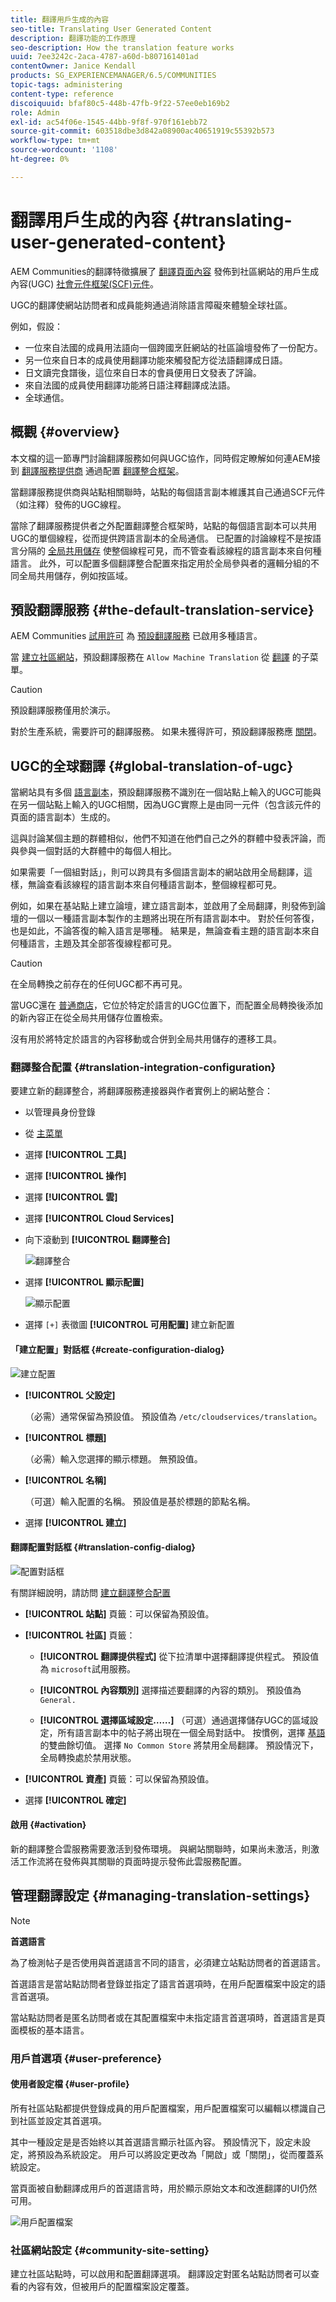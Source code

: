 ```yaml
---
title: 翻譯用戶生成的內容
seo-title: Translating User Generated Content
description: 翻譯功能的工作原理
seo-description: How the translation feature works
uuid: 7ee3242c-2aca-4787-a60d-b807161401ad
contentOwner: Janice Kendall
products: SG_EXPERIENCEMANAGER/6.5/COMMUNITIES
topic-tags: administering
content-type: reference
discoiquuid: bfaf80c5-448b-47fb-9f22-57ee0eb169b2
role: Admin
exl-id: ac54f06e-1545-44bb-9f8f-970f161ebb72
source-git-commit: 603518dbe3d842a08900ac40651919c55392b573
workflow-type: tm+mt
source-wordcount: '1108'
ht-degree: 0%

---
```


# 翻譯用戶生成的內容 {#translating-user-generated-content}

AEM Communities的翻譯特徵擴展了 [翻譯頁面內容](../../help/sites-administering/translation.md) 發佈到社區網站的用戶生成內容(UGC) [社會元件框架(SCF)元件](scf.md)。

UGC的翻譯使網站訪問者和成員能夠通過消除語言障礙來體驗全球社區。

例如，假設：

* 一位來自法國的成員用法語向一個跨國烹飪網站的社區論壇發佈了一份配方。
* 另一位來自日本的成員使用翻譯功能來觸發配方從法語翻譯成日語。
* 日文讀完食譜後，這位來自日本的會員便用日文發表了評論。
* 來自法國的成員使用翻譯功能將日語注釋翻譯成法語。
* 全球通信。

## 概觀 {#overview}

本文檔的這一節專門討論翻譯服務如何與UGC協作，同時假定瞭解如何連AEM接到 [翻譯服務提供商](../../help/sites-administering/translation.md#connectingtoatranslationserviceprovider) 通過配置 [翻譯整合框架](../../help/sites-administering/tc-tic.md)。

當翻譯服務提供商與站點相關聯時，站點的每個語言副本維護其自己通過SCF元件（如注釋）發佈的UGC線程。

當除了翻譯服務提供者之外配置翻譯整合框架時，站點的每個語言副本可以共用UGC的單個線程，從而提供跨語言副本的全局通信。 已配置的討論線程不是按語言分隔的 [全局共用儲存](#global-translation-of-ugc) 使整個線程可見，而不管查看該線程的語言副本來自何種語言。 此外，可以配置多個翻譯整合配置來指定用於全局參與者的邏輯分組的不同全局共用儲存，例如按區域。

## 預設翻譯服務 {#the-default-translation-service}

AEM Communities [試用許可](../../help/sites-administering/tc-msconf.md#microsoft-translator-trial-license) 為 [預設翻譯服務](../../help/sites-administering/tc-msconf.md) 已啟用多種語言。

當 [建立社區網站](sites-console.md)，預設翻譯服務在 `Allow Machine Translation` 從 [翻譯](sites-console.md#translation) 的子菜單。

>[!CAUTION]
>
>預設翻譯服務僅用於演示。
>
>對於生產系統，需要許可的翻譯服務。 如果未獲得許可，預設翻譯服務應 [關閉](../../help/sites-administering/tc-msconf.md#microsoft-translator-trial-license-geometrixx-outdoors)。

## UGC的全球翻譯 {#global-translation-of-ugc}

當網站具有多個 [語言副本](../../help/sites-administering/tc-prep.md)，預設翻譯服務不識別在一個站點上輸入的UGC可能與在另一個站點上輸入的UGC相關，因為UGC實際上是由同一元件（包含該元件的頁面的語言副本）生成的。

這與討論某個主題的群體相似，他們不知道在他們自己之外的群體中發表評論，而與參與一個對話的大群體中的每個人相比。

如果需要「一個組對話」，則可以跨具有多個語言副本的網站啟用全局翻譯，這樣，無論查看該線程的語言副本來自何種語言副本，整個線程都可見。

例如，如果在基站點上建立論壇，建立語言副本，並啟用了全局翻譯，則發佈到論壇的一個以一種語言副本製作的主題將出現在所有語言副本中。 對於任何答復，也是如此，不論答復的輸入語言是哪種。 結果是，無論查看主題的語言副本來自何種語言，主題及其全部答復線程都可見。

>[!CAUTION]
>
>在全局轉換之前存在的任何UGC都不再可見。
>
>當UGC還在 [普通商店](working-with-srp.md)，它位於特定於語言的UGC位置下，而配置全局轉換後添加的新內容正在從全局共用儲存位置檢索。
>
>沒有用於將特定於語言的內容移動或合併到全局共用儲存的遷移工具。

### 翻譯整合配置 {#translation-integration-configuration}

要建立新的翻譯整合，將翻譯服務連接器與作者實例上的網站整合：

* 以管理員身份登錄
* 從 [主菜單](http://localhost:4502/)
* 選擇 **[!UICONTROL 工具]**
* 選擇 **[!UICONTROL 操作]**
* 選擇 **[!UICONTROL 雲]**
* 選擇 **[!UICONTROL Cloud Services]**
* 向下滾動到 **[!UICONTROL 翻譯整合]**

   ![翻譯整合](assets/translation-integration.png)

* 選擇 **[!UICONTROL 顯示配置]**

   ![顯示配置](assets/translation-integration1.png)

* 選擇 `[+]` 表徵圖 **[!UICONTROL 可用配置]** 建立新配置

#### 「建立配置」對話框 {#create-configuration-dialog}

![建立配置](assets/translation-integration2.png)

* **[!UICONTROL 父設定]**

   （必需）通常保留為預設值。 預設值為 `/etc/cloudservices/translation`。

* **[!UICONTROL 標題]**

   （必需）輸入您選擇的顯示標題。 無預設值。

* **[!UICONTROL 名稱]**

   （可選）輸入配置的名稱。 預設值是基於標題的節點名稱。

* 選擇 **[!UICONTROL 建立]**

#### 翻譯配置對話框 {#translation-config-dialog}

![配置對話框](assets/translation-integration3.png)

有關詳細說明，請訪問 [建立翻譯整合配置](../../help/sites-administering/tc-tic.md#creating-a-translation-integration-configuration)

* **[!UICONTROL 站點]** 頁籤：可以保留為預設值。

* **[!UICONTROL 社區]** 頁籤：
   * **[!UICONTROL 翻譯提供程式]**
從下拉清單中選擇翻譯提供程式。 預設值為 
`microsoft`試用服務。

   * **[!UICONTROL 內容類別]**
選擇描述要翻譯的內容的類別。 預設值為 
`General.`

   * **[!UICONTROL 選擇區域設定……]**
（可選）通過選擇儲存UGC的區域設定，所有語言副本中的帖子將出現在一個全局對話中。 按慣例，選擇 [基語](sites-console.md#translation) 的雙曲餘切值。 選擇 `No Common Store` 將禁用全局翻譯。 預設情況下，全局轉換處於禁用狀態。

* **[!UICONTROL 資產]** 頁籤：可以保留為預設值。
* 選擇 **[!UICONTROL 確定]**

#### 啟用 {#activation}

新的翻譯整合雲服務需要激活到發佈環境。 與網站關聯時，如果尚未激活，則激活工作流將在發佈與其關聯的頁面時提示發佈此雲服務配置。

## 管理翻譯設定 {#managing-translation-settings}

>[!NOTE]
>
>**首選語言**
>
>為了檢測帖子是否使用與首選語言不同的語言，必須建立站點訪問者的首選語言。
>
>首選語言是當站點訪問者登錄並指定了語言首選項時，在用戶配置檔案中設定的語言首選項。
>
>當站點訪問者是匿名訪問者或在其配置檔案中未指定語言首選項時，首選語言是頁面模板的基本語言。

### 用戶首選項 {#user-preference}

#### 使用者設定檔 {#user-profile}

所有社區站點都提供登錄成員的用戶配置檔案，用戶配置檔案可以編輯以標識自己到社區並設定其首選項。

其中一種設定是是否始終以其首選語言顯示社區內容。 預設情況下，設定未設定，將預設為系統設定。 用戶可以將設定更改為「開啟」或「關閉」，從而覆蓋系統設定。

當頁面被自動翻譯成用戶的首選語言時，用於顯示原始文本和改進翻譯的UI仍然可用。

![用戶配置檔案](assets/translation-integration4.png)

### 社區網站設定 {#community-site-setting}

建立社區站點時，可以啟用和配置翻譯選項。 翻譯設定對匿名站點訪問者可以查看的內容有效，但被用戶的配置檔案設定覆蓋。
